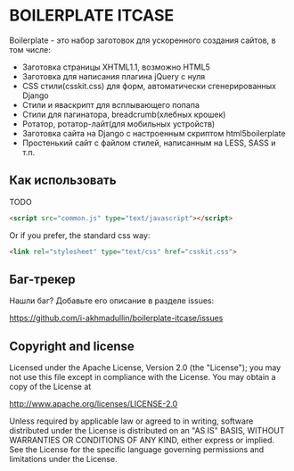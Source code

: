BOILERPLATE ITCASE
=================

Boilerplate - это набор заготовок для ускоренного создания сайтов, в том числе:

* Заготовка страницы XHTML1.1, возможно HTML5
* Заготовка для написания плагина jQuery с нуля
* CSS cтили(csskit.css) для форм, автоматически сгенерированных Django
* Стили и яваскрипт для всплывающего попапа
* Стили для пагинатора, breadcrumb(хлебных крошек)
* Ротатор, ротатор-лайт(для мобильных устройств)
* Заготовка сайта на Django с настроенным скриптом html5boilerplate
* Простенький сайт с файлом стилей, написанным на LESS, SASS и т.п.

Как использовать
-----

TODO

``` html
<script src="common.js" type="text/javascript"></script>
```

Or if you prefer, the standard css way:

``` html
<link rel="stylesheet" type="text/css" href="csskit.css">
```

Баг-трекер
-----------

Нашли баг? Добавьте его описание в разделе issues:

https://github.com/i-akhmadullin/boilerplate-itcase/issues


Copyright and license
---------------------

Licensed under the Apache License, Version 2.0 (the "License"); you may not
use this file except in compliance with the License. You may obtain a copy of
the License at

http://www.apache.org/licenses/LICENSE-2.0

Unless required by applicable law or agreed to in writing, software
distributed under the License is distributed on an "AS IS" BASIS, WITHOUT
WARRANTIES OR CONDITIONS OF ANY KIND, either express or implied. See the
License for the specific language governing permissions and limitations under
the License.